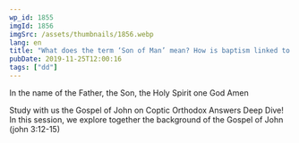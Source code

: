 ```yaml
---
wp_id: 1855
imgId: 1856
imgSrc: /assets/thumbnails/1856.webp
lang: en
title: "What does the term ‘Son of Man’ mean? How is baptism linked to the cross? by Fr. Gabriel Wissa"
pubDate: 2019-11-25T12:00:16
tags: ["dd"]
---
```


<!-- page: 6 -->

<p>In the name of the Father, the Son, the Holy Spirit one God Amen</p>
<p>Study with us the Gospel of John on Coptic Orthodox Answers Deep Dive!  In this session, we explore together the background of the Gospel of John  (john 3:12-15)</p>
